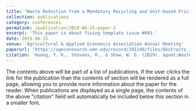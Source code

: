 ```yaml
---
title: "Waste Reduction from a Mandatory Recycling and Unit-based Pricing: Quasi-experimental Evidence from Taiwan"
collection: publications
category: conferences
permalink: /publication/2019-06-25-paper-2
excerpt: 'This paper is about fixing template issue #693.'
date: 2019-06-25
venue: 'Agricultural & Applied Economics Association Annual Meeting'
paperurl: 'https://ageconsearch.umn.edu/record/291240/files/Abstracts_19_04_20_16_39_55_74__50_24_111_179_0.pdf'
citation: 'Huang, Y. K., Stevens, R., & Shaw, W. D. (2019). &quot;Waste Reduction from a Mandatory Recycling and Unit-based Pricing: Quasi-experimental Evidence from Taiwan.&quot; <i>2019 Agricultural & Applied Economics Association Annual Meeting</i>.'
---
```


The contents above will be part of a list of publications, if the user clicks the link for the publication than the contents of section will be rendered as a full page, allowing you to provide more information about the paper for the reader. When publications are displayed as a single page, the contents of the above "citation" field will automatically be included below this section in a smaller font.